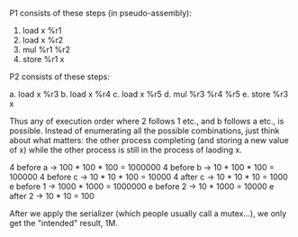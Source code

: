 P1 consists of these steps (in pseudo-assembly):

1. load x %r1
2. load x %r2
3. mul %r1 %r2
4. store %r1 x

P2 consists of these steps:

a. load x %r3
b. load x %r4
c. load x %r5
d. mul %r3 %r4 %r5
e. store %r3 x

Thus any of execution order where 2 follows 1 etc., and b follows a etc., is
possible. Instead of enumerating all the possible combinations, just think about
what matters: the other process completing (and storing a new value of x) while
the other process is still in the process of laoding x.

4 before a -> 100 * 100 * 100 = 1000000
4 before b -> 10 * 100 * 100  = 100000
4 before c -> 10 * 10 * 100   = 10000
4 after c  -> 10 * 10 * 10    = 1000
e before 1 -> 1000 * 1000     = 1000000
e before 2 -> 10 * 1000       = 10000
e after 2  -> 10 * 10         = 100

After we apply the serializer (which people usually call a mutex...), we only
get the "intended" result, 1M.
